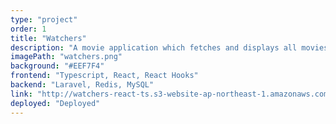```yaml
---
type: "project"
order: 1
title: "Watchers"
description: "A movie application which fetches and displays all movies and series available online on a daily basis."
imagePath: "watchers.png"
background: "#EEF7F4"
frontend: "Typescript, React, React Hooks"
backend: "Laravel, Redis, MySQL"
link: "http://watchers-react-ts.s3-website-ap-northeast-1.amazonaws.com/movies"
deployed: "Deployed"
---
```

